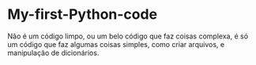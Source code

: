 # My-first-Python-code
Não é um código limpo, ou um belo código que faz coisas complexa, é só um código que faz algumas coisas simples, como criar arquivos, e manipulação de dicionários.

